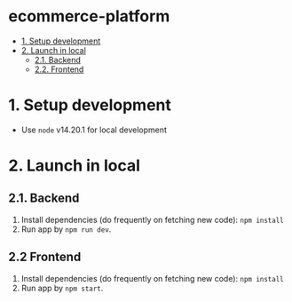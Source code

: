 # ecommerce-platform

<!-- toc -->

- [1. Setup development](#1-setup-development)
- [2. Launch in local](#2-launch-in-local)
    * [2.1. Backend](#21-backend)
    * [2.2. Frontend](#22-frontend)

<!-- tocstop -->

# 1. Setup development
* Use `node` v14.20.1 for local development

# 2. Launch in local 
## 2.1. Backend
1. Install dependencies (do frequently on fetching new code): `npm install`
1. Run app by `npm run dev`.

## 2.2 Frontend
1. Install dependencies (do frequently on fetching new code): `npm install`
1. Run app by `npm start`.
  